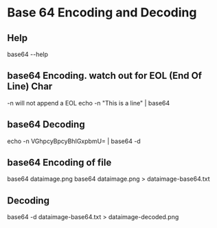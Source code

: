 # Base 64 Encoding and Decoding

## Help 
base64 --help

## base64 Encoding. watch out for EOL (End Of Line) Char
 -n will not append a EOL
echo -n "This is a line" | base64

## base64 Decoding
echo -n VGhpcyBpcyBhIGxpbmU= | base64 -d

## base64 Encoding of file
base64 dataimage.png
base64 dataimage.png > dataimage-base64.txt 

## Decoding 
base64 -d dataimage-base64.txt > dataimage-decoded.png
    

